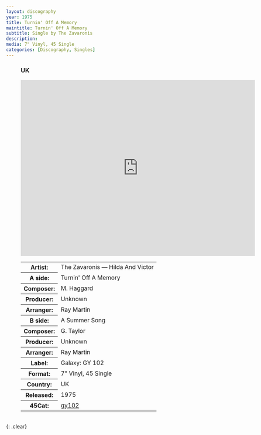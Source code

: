 ```yaml
---
layout: discography
year: 1975
title: Turnin' Off A Memory
maintitle: Turnin' Off A Memory
subtitle: Single by The Zavaronis
description: 
media: 7" Vinyl, 45 Single
categories: [Discography, Singles]
---
```


<figure class="fig3">
<h3>UK</h3>
<div class="responsive-video"><iframe width="640px" height="480px" src="https://www.youtube.com/embed/?playlist=2kXqIAAuWBI,8Sg54s18VO8&rel=0&showinfo=1" frameborder="0" allowfullscreen=""></iframe></div>
<table>
<tr><th>Artist:</th><td>The Zavaronis &#8212; Hilda And Victor</td></tr>
<tr class="split"><th>A side:</th><td>Turnin' Off A Memory</td></tr>
<tr><th>Composer:</th><td>M. Haggard</td></tr>
<tr><th>Producer:</th><td>Unknown</td></tr>
<tr><th>Arranger:</th><td>Ray Martin</td></tr>
<tr class="split"><th>B side:</th><td>A Summer Song</td></tr>
<tr><th>Composer:</th><td>G. Taylor</td></tr>
<tr><th>Producer:</th><td>Unknown</td></tr>
<tr><th>Arranger:</th><td>Ray Martin</td></tr>
<tr class="split"><th>Label:</th><td>Galaxy: GY 102</td></tr>
<tr><th>Format:</th><td>7" Vinyl, 45 Single</td></tr>
<tr><th>Country:</th><td>UK</td></tr>
<tr><th>Released:</th><td>1975</td></tr>
<tr class="split"><th>45Cat:</th><td><a class="external-link" href="http://www.45cat.com/record/gy102">gy102</a></td></tr>
</table>
</figure>

<br />{: .clear}
